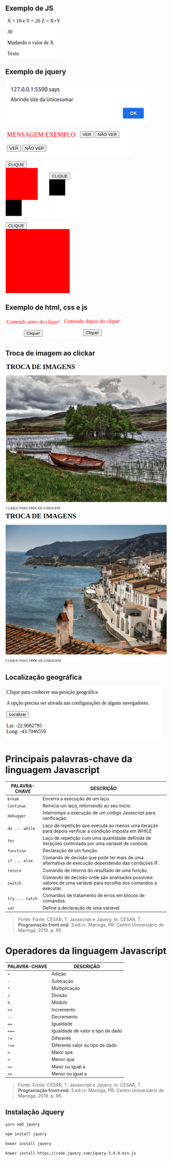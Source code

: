 ## Exemplo de JS
![js1](../HTML5/img/js1.png)

## Exemplo de jquery
![js2](../HTML5/img/js2.png)

![jq1](../HTML5/img/jq1.png)
![jq2](../HTML5/img/jq2.png)

![jq3](../HTML5/img/jq3.png)
![jq4](../HTML5/img/jq4.png)

![jq5](../HTML5/img/jq5.png)


## Exemplo de html, css e js
![js3](../HTML5/img/js3.png)
![js4](../HTML5/img/js4.png)

## Troca de imagem ao clickar
![js5](../HTML5/img/js5.png)
![js6](../HTML5/img/js6.png)

## Localização geográfica
![localizacao](../HTML5/img/localizacao.png)


# Principais palavras-chave da linguagem Javascript

| PALAVRA-CHAVE | DESCRIÇÃO |
| ------ | ------ |
| `break` | Encerra a execução de um laço.|
| `Continue` | Reinicia um laço, retornando ao seu início. |
| `debugger`| Interrompe a execução de um código Javascript para verificação |
|`do ... while` | Laço de repetição que executa ao menos uma iteração para depois verificar a condição imposta em WHILE |
| `for` | Laço de repetição com uma quantidade definida de iterações controlado por uma variável de controle. |
| `function` |Declaração de um função. |
| `if ... else` | Comando de decisão que pode ter mais de uma alternativa de execução dependendo das condições IF. |
| `return` | Comando de retorno do resultado de uma função. |
| `switch` | Comando de decisão onde são analisados possíveis valores de uma variável para escolha dos comandos a executar. |
| `try ... catch` | Comandos de tratamento de erros em blocos de comandos.|
| `var` |Define a declaração de uma variável. |

> Fonte: Fonte: CESAR, T. Javascript e Jquery. In: CESAR, T. **Programação front end**. 3.ed.rv. Maringa, PR: Centro Universiário de Maringá, 2019. p. 95

# Operadores da linguagem Javascript

| PALAVRA-CHAVE | DESCRIÇÃO |
| ------ | ------ |
| `+` | Adição|
| `-` | Subtração |
| `*`| Multiplicação |
|`/` | Divisão |
| `%` | Módulo |
| `++` | Incremento |
| `--` | Decremento |
| `==` | Igualdade |
| `===` | Igualdade de valor e tipo de dado |
| `!=` | Diferente|
| `!==` | Diferente valor ou tipo de dado |
| `>` | Maior que |
| `<` | Menor que |
| `>=` |Maior ou igual a |
| `<=` | Menor ou igual a |

> Fonte: Fonte: CESAR, T. Javascript e Jquery. In: CESAR, T. **Programação front end**. 3.ed.rv. Maringa, PR: Centro Universiário de Maringá, 2019. p. 96

## Instalação Jquery
```
yarn add jquery
```

```
npm install jquery
```

```
bower install jquery
```
```
bower install https://code.jquery.com/jquery-3.6.0.min.js
```

